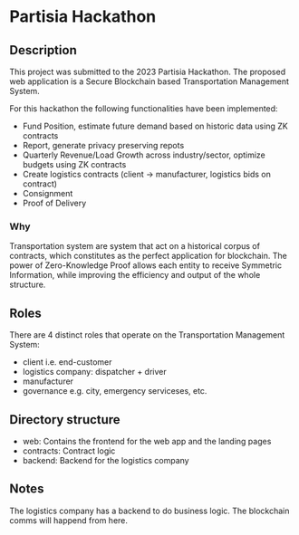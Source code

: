 
# Partisia Hackathon

## Description

This project was submitted to the 2023 Partisia Hackathon.
The proposed web application is a Secure Blockchain based Transportation Management System.

For this hackathon the following functionalities have been implemented:
- Fund Position, estimate future demand based on historic data using ZK contracts
- Report, generate privacy preserving repots
- Quarterly Revenue/Load Growth across industry/sector, optimize budgets using ZK contracts
- Create logistics contracts (client → manufacturer, logistics bids on contract)
- Consignment
- Proof of Delivery

### Why

Transportation system are system that act on a historical corpus of contracts, which constitutes as the perfect application for blockchain.
The power of Zero-Knowledge Proof allows each entity to receive Symmetric Information, while improving the efficiency and output of the whole structure.

## Roles

There are 4 distinct roles that operate on the Transportation Management System:
- client i.e. end-customer
- logistics company: dispatcher + driver
- manufacturer
- governance e.g. city, emergency serviceses, etc.

## Directory structure

- web: Contains the frontend for the web app and the landing pages
- contracts: Contract logic
- backend: Backend for the logistics company

## Notes

The logistics company has a backend to do business logic. The blockchain comms will happend from here.

